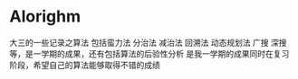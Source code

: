 # Alorighm
大三的一些记录之算法 包括蛮力法 分治法 减治法 回溯法 动态规划法 广搜 深搜等，是一学期的成果，还有包括算法的后验性分析 是我一学期的成果同时在复习阶段，希望自己的算法能够取得不错的成绩
